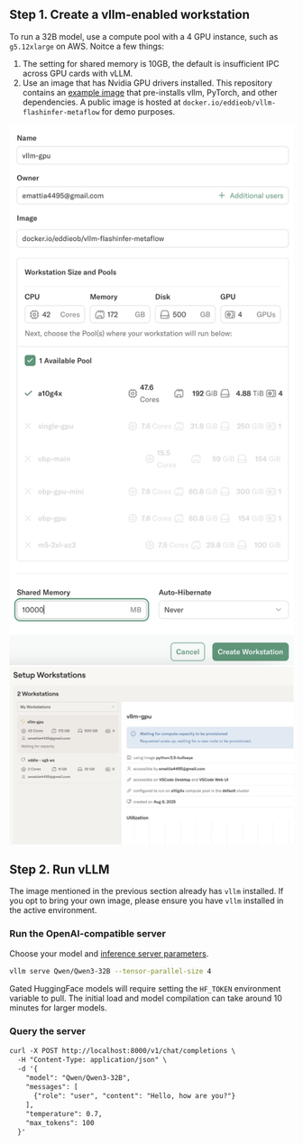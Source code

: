 ## Step 1. Create a vllm-enabled workstation

To run a 32B model, use a compute pool with a 4 GPU instance, such as `g5.12xlarge` on AWS.
Noitce a few things:
1. The setting for shared memory is 10GB, the default is insufficient IPC across GPU cards with vLLM.
2. Use an image that has Nvidia GPU drivers installed. This repository contains an [example image](./Dockerfile) that pre-installs vllm, PyTorch, and other dependencies. A public image is hosted at `docker.io/eddieob/vllm-flashinfer-metaflow` for demo purposes. 

![](./vllm-ws.png)
![](./ws-setting-up.png)

## Step 2. Run vLLM 

The image mentioned in the previous section already has `vllm` installed.
If you opt to bring your own image, please ensure you have `vllm` installed in the active environment.

### Run the OpenAI-compatible server

Choose your model and [inference server parameters](https://docs.vllm.ai/en/latest/serving/openai_compatible_server.html).

```bash
vllm serve Qwen/Qwen3-32B --tensor-parallel-size 4
```

Gated HuggingFace models will require setting the `HF_TOKEN` environment variable to pull. 
The initial load and model compilation can take around 10 minutes for larger models. 

### Query the server

```
curl -X POST http://localhost:8000/v1/chat/completions \
  -H "Content-Type: application/json" \
  -d '{
    "model": "Qwen/Qwen3-32B",
    "messages": [
      {"role": "user", "content": "Hello, how are you?"}
    ],
    "temperature": 0.7,
    "max_tokens": 100
  }'
```
